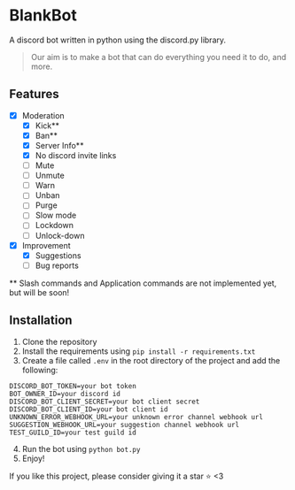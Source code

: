 # BlankBot

A discord bot written in python using the discord.py library.

> Our aim is to make a bot that can do everything you need it to do, and more.

## Features
- [x] Moderation
    - [x] Kick**
    - [x] Ban**
    - [x] Server Info**
    - [x] No discord invite links
    - [ ] Mute
    - [ ] Unmute
    - [ ] Warn
    - [ ] Unban
    - [ ] Purge
    - [ ] Slow mode
    - [ ] Lockdown
    - [ ] Unlock-down
- [x] Improvement
    - [x] Suggestions
    - [ ] Bug reports

** Slash commands and Application commands are not implemented yet, but will be soon!

## Installation
1. Clone the repository
2. Install the requirements using `pip install -r requirements.txt`
3. Create a file called `.env` in the root directory of the project and add the following:
```
DISCORD_BOT_TOKEN=your bot token
BOT_OWNER_ID=your discord id
DISCORD_BOT_CLIENT_SECRET=your bot client secret
DISCORD_BOT_CLIENT_ID=your bot client id
UNKNOWN_ERROR_WEBHOOK_URL=your unknown error channel webhook url
SUGGESTION_WEBHOOK_URL=your suggestion channel webhook url
TEST_GUILD_ID=your test guild id
```
4. Run the bot using `python bot.py`
5. Enjoy!

If you like this project, please consider giving it a star ⭐ <3